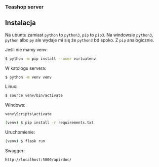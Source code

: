 ### Teashop server

## Instalacja

Na ubuntu zamiast `python` to `python3`, `pip` to `pip3`.
Na windowsie `python3`, `python` albo `py` ale wydaje mi się że `python3` bd spoko. Z `pip` analogicznie.

Jeśli nie mamy venv:
```bash
$ python -m pip install --user virtualenv
```

W katologu servera:
```bash
$ python -m venv venv
```
Linux:
```bash
$ source venv/bin/activate
```

Windows:
```
venv\Scripts\activate
```


```bash
(venv) $ pip install -r requirements.txt 
```

Uruchomienie:
```bash
(venv) $ flask run
```


Swagger:
```http
http://localhost:5000/api/doc/
```
